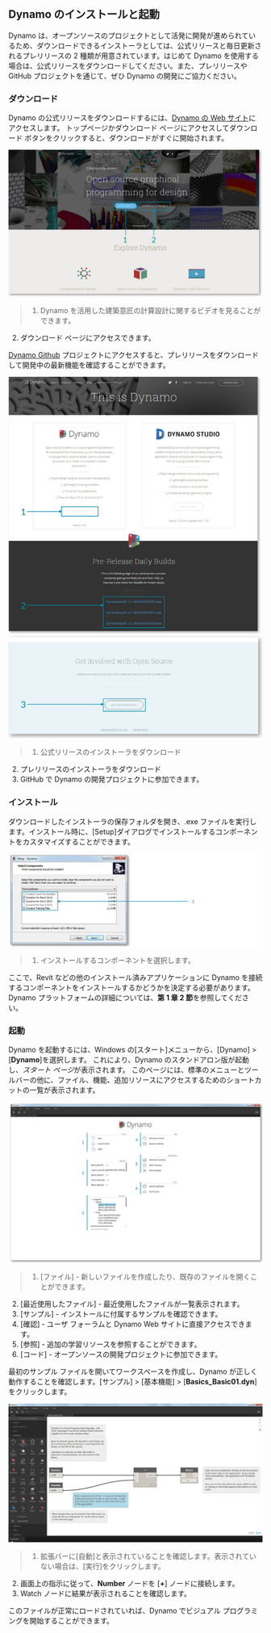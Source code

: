 

## Dynamo のインストールと起動

Dynamo は、オープンソースのプロジェクトとして活発に開発が進められているため、ダウンロードできるインストーラとしては、公式リリースと毎日更新されるプレリリースの 2 種類が用意されています。はじめて Dynamo を使用する場合は、公式リリースをダウンロードしてください。また、プレリリースや GitHub プロジェクトを通じて、ぜひ Dynamo の開発にご協力ください。

### ダウンロード

Dynamo の公式リリースをダウンロードするには、[Dynamo の Web サイト](http://dynamobim.com/)にアクセスします。 トップページかダウンロード ページにアクセスしてダウンロード ボタンをクリックすると、ダウンロードがすぐに開始されます。

![Web サイトのトップページ](images/2-1/01-DynamoHomepage.jpg)

> 1. Dynamo を活用した建築意匠の計算設計に関するビデオを見ることができます。
2. ダウンロード ページにアクセスできます。

[Dynamo Github](https://github.com/DynamoDS/Dynamo) プロジェクトにアクセスすると、プレリリースをダウンロードして開発中の最新機能を確認することができます。

![Web サイトのダウンロード ページ](images/2-1/02-DynamoDownload.jpg)

> 1. 公式リリースのインストーラをダウンロード
2. プレリリースのインストーラをダウンロード
3. GitHub で Dynamo の開発プロジェクトに参加できます。

### インストール

ダウンロードしたインストーラの保存フォルダを開き、.exe ファイルを実行します。インストール時に、[Setup]ダイアログでインストールするコンポーネントをカスタマイズすることができます。

![[Setup]ウィンドウ](images/2-1/03-InstallSetup.jpg)

> 1. インストールするコンポーネントを選択します。

ここで、Revit などの他のインストール済みアプリケーションに Dynamo を接続するコンポーネントをインストールするかどうかを決定する必要があります。Dynamo プラットフォームの詳細については、**第 1 章 2 節**を参照してください。

### 起動

Dynamo を起動するには、Windows の[スタート]メニューから、[Dynamo] > [**Dynamo**]を選択します。 これにより、Dynamo のスタンドアロン版が起動し、*スタート ページ*が表示されます。 このページには、標準のメニューとツールバーの他に、ファイル、機能、追加リソースにアクセスするためのショートカットの一覧が表示されます。

![アップデートが必要 - Dynamo スタート ページを貼り付け](images/2-1/04-DynamoStartpage.jpg)

> 1. [ファイル] - 新しいファイルを作成したり、既存のファイルを開くことができます。
2. [最近使用したファイル] - 最近使用したファイルが一覧表示されます。
3. [サンプル] - インストールに付属するサンプルを確認できます。
4. [確認] - ユーザ フォーラムと Dynamo Web サイトに直接アクセスできます。
5. [参照] - 追加の学習リソースを参照することができます。
6. [コード] - オープンソースの開発プロジェクトに参加できます。

最初のサンプル ファイルを開いてワークスペースを作成し、Dynamo が正しく動作することを確認します。[サンプル] > [基本機能] > [**Basics_Basic01.dyn**] をクリックします。

![アップデートが必要 - Basics_Basic01](images/2-1/05-Basics_Basic01.jpg)

> 1. 拡張バーに[自動]と表示されていることを確認します。表示されていない場合は、[実行]をクリックします。
2. 画面上の指示に従って、**Number** ノードを [**+**] ノードに接続します。
3. Watch ノードに結果が表示されることを確認します。

このファイルが正常にロードされていれば、Dynamo でビジュアル プログラミングを開始することができます。

